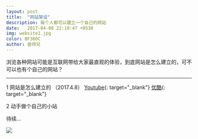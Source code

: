 ```yaml
---
layout: post
title:  "网站架设"
description: 每个人都可以建立一个自己的网站
date:   2017-04-08 22:10:47 +0530
img: website1.jpg
color: BF360C
author: 兽师兄
---
```


浏览各种网站可能是互联网带给大家最直观的体验，到底网站是怎么建立的，可不可以也有个自己的网站？

---
1 网站是怎么建立的 （2017.4.8）
[Youtube](https://youtu.be/Kz-o6oxfcwQ){: target="_blank"}
[优酷](http://v.youku.com/v_show/id_XMjY5NDU0MjM5Ng==){: target="_blank"}

2 动手做个自己的小站

待续...


![]({{site.baseurl}}/images/website2.jpg)
